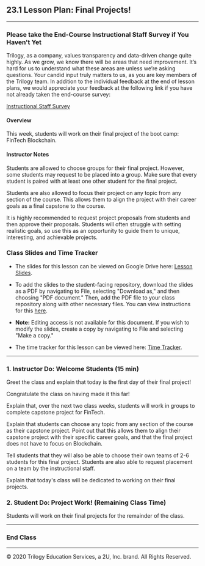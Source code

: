 ## 23.1 Lesson Plan: Final Projects!

---

### Please take the End-Course Instructional Staff Survey if You Haven't Yet

Trilogy, as a company, values transparency and data-driven change quite highly. As we grow, we know there will be areas that need improvement. It’s hard for us to understand what these areas are unless we’re asking questions. Your candid input truly matters to us, as you are key members of the Trilogy team. In addition to the individual feedback at the end of lesson plans, we would appreciate your feedback at the following link if you have not already taken the end-course survey:

[Instructional Staff Survey](https://docs.google.com/forms/d/e/1FAIpQLSfYVe6jUQwDoXferzGqfd3LZ1k0i_RWzgwccd1f5arSXg2pzA/viewform)

#### Overview

This week, students will work on their final project of the boot camp: FinTech Blockchain.

#### Instructor Notes

Students are allowed to choose groups for their final project. However, some students may request to be placed into a group. Make sure that every student is paired with at least one other student for the final project.

Students are also allowed to focus their project on any topic from any section of the course. This allows them to align the project with their career goals as a final capstone to the course.

It is highly recommended to request project proposals from students and then approve their proposals. Students will often struggle with setting realistic goals, so use this as an opportunity to guide them to unique, interesting, and achievable projects.

### Class Slides and Time Tracker

* The slides for this lesson can be viewed on Google Drive here: [Lesson Slides](https://docs.google.com/presentation/d/1wyPo_jvMV6bHeZBIuQhUq9B5DkER9pQuN8mNCsOzGoU/edit?usp=sharing).

* To add the slides to the student-facing repository, download the slides as a PDF by navigating to File, selecting "Download as," and then choosing "PDF document." Then, add the PDF file to your class repository along with other necessary files. You can view instructions for this [here](https://docs.google.com/document/d/1XM90c4s9XjwZHjdUlwEMcv2iXcO_yRGx5p2iLZ3BGNI/edit?usp=sharing).

* **Note:** Editing access is not available for this document. If you wish to modify the slides, create a copy by navigating to File and selecting "Make a copy."

* The time tracker for this lesson can be viewed here: [Time Tracker](TimeTracker.xlsx).

---

### 1. Instructor Do: Welcome Students (15 min)

Greet the class and explain that today is the first day of their final project!

Congratulate the class on having made it this far!

Explain that, over the next two class weeks, students will work in groups to complete capstone project for FinTech.

Explain that students can choose any topic from any section of the course as their capstone project. Point out that this allows them to align their capstone project with their specific career goals, and that the final project does not have to focus on Blockchain.

Tell students that they will also be able to choose their own teams of 2-6 students for this final project. Students are also able to request placement on a team by the instructional staff.

Explain that today's class will be dedicated to working on their final projects.

### 2. Student Do: Project Work! (Remaining Class Time)

Students will work on their final projects for the remainder of the class.

---

### End Class

---

© 2020 Trilogy Education Services, a 2U, Inc. brand. All Rights Reserved.
